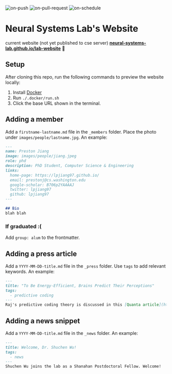 ![on-push](../../actions/workflows/on-push.yaml/badge.svg)
![on-pull-request](../../actions/workflows/on-pull-request.yaml/badge.svg)
![on-schedule](../../actions/workflows/on-schedule.yaml/badge.svg)

# Neural Systems Lab's Website

current website (not yet published to cse server) **[neural-systems-lab.github.io/lab-website](https://neural-systems-lab.github.io/lab-website)** 🚀

## Setup
After cloning this repo, run the following commands to preview the website locally:
1. Install [Docker](https://docs.docker.com/get-docker/)
2. Run `./.docker/run.sh`
3. Click the base URL shown in the terminal. 

## Adding a member
Add a `firstname-lastname.md` file in the `_members` folder. Place the photo under `images/people/lastname.jpg`. An example:
```md
---
name: Preston Jiang
image: images/people/jiang.jpeg
role: phd
description: PhD Student, Computer Science & Engineering
links:
  home-page: https://lpjiang97.github.io/
  email: prestonj@cs.washington.edu
  google-scholar: B706p2YAAAAJ
  twitter: lpjiang97
  github: lpjiang97
---

## Bio
blah blah
```

### If graduated :(
Add `group: alum` to the frontmatter.

## Adding a press article
Add a `YYYY-MM-DD-title.md` file in the `_press` folder. Use `tags` to add relevant keywords. An example:
```md
---
title: "To Be Energy-Efficient, Brains Predict Their Perceptions"
tags: 
  - predictive coding
---
Raj's predictive coding theory is discussed in this [Quanta article](https://www.quantamagazine.org/to-be-energy-efficient-brains-predict-their-perceptions-20211115/).
```

## Adding a news snippet
Add a `YYYY-MM-DD-title.md` file in the `_news` folder. An example:
```md
---
title: Welcome, Dr. Shuchen Wu!
tags: 
  - news
---
Shuchen Wu joins the lab as a Shanahan Postdoctoral Fellow. Welcome!
```
